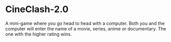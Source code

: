 # CineClash-2.0
 A mini-game where you go head to head with a computer. Both you and the computer will enter the name of a movie, series, anime or documentary. The one with the higher rating wins.
